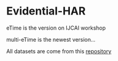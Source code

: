# Evidential-HAR
eTime is the version on IJCAI workshop

multi-eTime is the newest version...

All datasets are come from this [repository](https://github.com/emadeldeen24/AdaTime)
